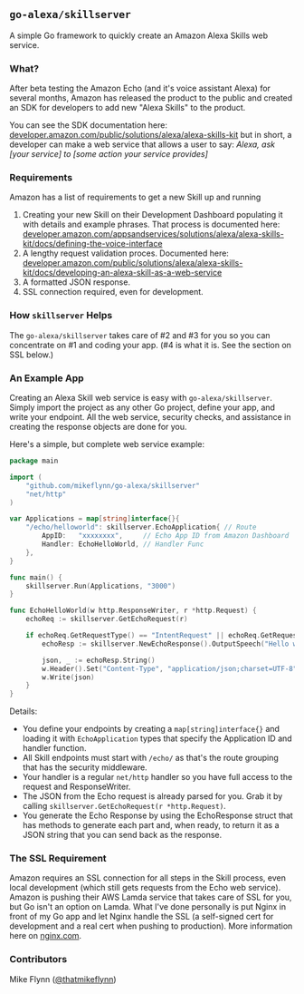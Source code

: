 ## `go-alexa/skillserver`

A simple Go framework to quickly create an Amazon Alexa Skills web service.

### What?

After beta testing the Amazon Echo (and it's voice assistant Alexa) for several months, Amazon has released the product to the public and created an SDK for developers to add new "Alexa Skills" to the product.

You can see the SDK documentation here: [developer.amazon.com/public/solutions/alexa/alexa-skills-kit](https://developer.amazon.com/public/solutions/alexa/alexa-skills-kit) but in short, a developer can make a web service that allows a user to say: _Alexa, ask [your service] to [some action your service provides]_

### Requirements

Amazon has a list of requirements to get a new Skill up and running

1. Creating your new Skill on their Development Dashboard populating it with details and example phrases. That process is documented here: [developer.amazon.com/appsandservices/solutions/alexa/alexa-skills-kit/docs/defining-the-voice-interface](https://developer.amazon.com/appsandservices/solutions/alexa/alexa-skills-kit/docs/defining-the-voice-interface)
2. A lengthy request validation proces. Documented here: [developer.amazon.com/public/solutions/alexa/alexa-skills-kit/docs/developing-an-alexa-skill-as-a-web-service](https://developer.amazon.com/public/solutions/alexa/alexa-skills-kit/docs/developing-an-alexa-skill-as-a-web-service) 
3. A formatted JSON response.
4. SSL connection required, even for development.

### How `skillserver` Helps

The `go-alexa/skillserver` takes care of #2 and #3 for you so you can concentrate on #1 and coding your app. (#4 is what it is. See the section on SSL below.)

### An Example App

Creating an Alexa Skill web service is easy with `go-alexa/skillserver`. Simply import the project as any other Go project, define your app, and write your endpoint. All the web service, security checks, and assistance in creating the response objects are done for you.

Here's a simple, but complete web service example:

```go
package main

import (
	"github.com/mikeflynn/go-alexa/skillserver"
	"net/http"
)

var Applications = map[string]interface{}{
	"/echo/helloworld": skillserver.EchoApplication{ // Route
		AppID:   "xxxxxxxx",     // Echo App ID from Amazon Dashboard
		Handler: EchoHelloWorld, // Handler Func
	},
}

func main() {
	skillserver.Run(Applications, "3000")
}

func EchoHelloWorld(w http.ResponseWriter, r *http.Request) {
	echoReq := skillserver.GetEchoRequest(r)

	if echoReq.GetRequestType() == "IntentRequest" || echoReq.GetRequestType() == "LaunchRequest" {
		echoResp := skillserver.NewEchoResponse().OutputSpeech("Hello world from my new Echo test app!").Card("Hello World", "This is a test card.")

		json, _ := echoResp.String()
		w.Header().Set("Content-Type", "application/json;charset=UTF-8")
		w.Write(json)
	}
}
```

Details:
* You define your endpoints by creating a `map[string]interface{}` and loading it with `EchoApplication` types that specify the Application ID and handler function.
* All Skill endpoints must start with `/echo/` as that's the route grouping that has the security middleware.
* Your handler is a regular `net/http` handler so you have full access to the request and ResponseWriter.
* The JSON from the Echo request is already parsed for you. Grab it by calling `skillserver.GetEchoRequest(r *http.Request)`.
* You generate the Echo Response by using the EchoResponse struct that has methods to generate each part and, when ready, to return it as a JSON string that you can send back as the response.

### The SSL Requirement

Amazon requires an SSL connection for all steps in the Skill process, even local development (which still gets requests from the Echo web service). Amazon is pushing their AWS Lamda service that takes care of SSL for you, but Go isn't an option on Lamda. What I've done personally is put Nginx in front of my Go app and let Nginx handle the SSL (a self-signed cert for development and a real cert when pushing to production). More information here on  [nginx.com](https://www.nginx.com/blog/nginx-ssl/).

### Contributors

Mike Flynn ([@thatmikeflynn](https://twitter.com/thatmikeflynn))
